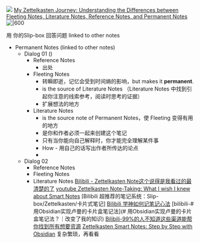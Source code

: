 ![](https://images.unsplash.com/photo-1463717738788-85fcacb6ac3d?crop=entropy&cs=tinysrgb&fit=max&fm=jpg&ixid=MnwxMTc3M3wwfDF8c2VhcmNofDR8fGJveCUyMG5vdGVzfGVufDB8fHx8MTYyODc2NDQyMQ&ixlib=rb-1.2.1&q=80&w=600)
[My Zettelkasten Journey: Understanding the Differences between Fleeting Notes, Literature Notes, Reference Notes, and Permanent Notes](https://haikal.blog/my-zettelkasten-journey-understanding-the-differences-between-fleeting-notes-literature-notes-reference-notes-and-permanent-notes/)
![ |600](https://lh3.googleusercontent.com/zKcDD-S2GFeiLupu-0xcCysOg17UUr_65ouXsMNWj6xsScbqktOuIDimPfErKJNZ88NTH9l9ctO8N6JGWEXHW2DWcg2yhrIT2szsNnbBiOTrR4Pjsywz9aXB752Jh8YEBJqcBslv)


用 你的Slip-box 回答问题 
linked to other notes


- Permanent Notes (linked to other notes)
	- Dialog 01 ()
		- Reference Notes
			- 出处
		- Fleeting Notes
			- 转瞬即逝，记忆会受到时间熵的影响，but makes it **permanent**.
			- is the source of Literature Notes （Literature Notes 中找到引起你注意的线索参考，阅读时思考的证据）
			- 扩展想法的地方
		- Literature Notes
			- is the source note of Permanent Notes，使 Fleeting 变得有用的地方
			- 是你和作者必须一起来创建这个笔记
			- 只有当你能向自己解释时，你才能完全理解某件事
			- How - 用自己的话写出作者所传达的论点
			- 
	- Dialog 02
		- Reference Notes
		- Fleeting Notes
		- Literature Notes
[Bilibili - Zettelkasten Note这个说得是我看过的最清楚的了](https://www.bilibili.com/video/BV16T4y197ka?from=search&seid=10896359897901170203&spm_id_from=333.337.0.0)
[youtube Zettelkasten Note-Taking: What I wish I knew about Smart Notes](https://www.youtube.com/watch?v=yqKspwjXu18)
[Bilibili 超推荐的笔记系统：Slip-box/Zettelkasten/卡片式笔记]
[Bilibili 学神如何记笔记心法](https://www.bilibili.com/video/BV1CA411b726?from=search&seid=5698407253261002385&spm_id_from=333.337.0.0)
[bilibili-# 用Obsidian实现卢曼的卡片盒笔记法](# 用Obsidian实现卢曼的卡片盒笔记法？｜改变了我的知识)
[Bilibili-99%的人不知道这些渠道能帮你找到所有想要资源](https://www.bilibili.com/video/BV17P4y187Kw?from=search&seid=3963975200200432767&spm_id_from=333.337.0.0)
[Zettelkasten Smart Notes: Step by Step with Obsidian](https://www.youtube.com/watch?v=ziE6UExsOrs) 复杂繁琐，再看看